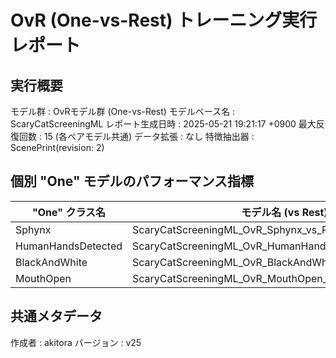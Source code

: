 # OvR (One-vs-Rest) トレーニング実行レポート

## 実行概要
モデル群         : OvRモデル群 (One-vs-Rest)
モデルベース名   : ScaryCatScreeningML
レポート生成日時   : 2025-05-21 19:21:17 +0900
最大反復回数     : 15 (各ペアモデル共通)
データ拡張       : なし
特徴抽出器       : ScenePrint(revision: 2)

## 個別 "One" モデルのパフォーマンス指標
| "One" クラス名 | モデル名 (vs Rest) | 検証正解率 | 再現率 | 適合率 |
|----------------|----------------------|--------------|----------|----------|
| Sphynx | ScaryCatScreeningML_OvR_Sphynx_vs_Rest_v25 | 9375.00% | 100.00% | 88.89% |
| HumanHandsDetected | ScaryCatScreeningML_OvR_HumanHandsDetected_vs_Rest_v25 | 7500.00% | 100.00% | 66.67% |
| BlackAndWhite | ScaryCatScreeningML_OvR_BlackAndWhite_vs_Rest_v25 | 10000.00% | 100.00% | 100.00% |
| MouthOpen | ScaryCatScreeningML_OvR_MouthOpen_vs_Rest_v25 | 7142.86% | 85.71% | 66.67% |

## 共通メタデータ
作成者            : akitora
バージョン        : v25
